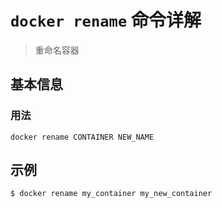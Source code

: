 # `docker rename` 命令详解

> 重命名容器

## 基本信息

### 用法

```
docker rename CONTAINER NEW_NAME
```

## 示例

```bash
$ docker rename my_container my_new_container
```
